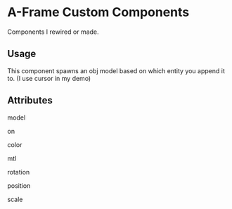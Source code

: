 # A-Frame Custom Components

Components I rewired or made.

## Usage 

This component spawns an obj model based on which entity you append it to. (I use cursor in my demo)
<script src="../path/spawnerobj.js"></script>



<a-entity cursor="fuse: true; maxDistance: 1.5;" geometry="primitive: ring; radiusInner: 0.00; radiusOuter: 0.02" material="color: black" position="0 0 -2" spawner="model: ../images/manatee.obj; on: mousedown, touchstart; color: grey"></a-entity>

## Attributes

model

on

color

mtl

rotation

position

scale
